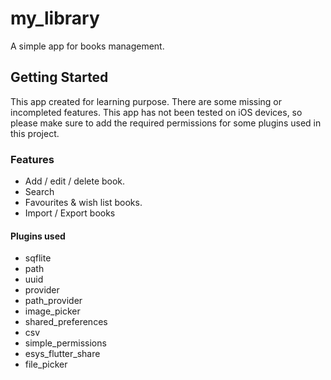 # my_library

A simple app for books management.

## Getting Started

This app created for learning purpose.
There are some missing or incompleted features.
This app has not been tested on iOS devices, so please make sure to add the required permissions for some plugins used in this project.

### Features

- Add / edit / delete book.
- Search 
- Favourites & wish list books.
- Import / Export books

#### Plugins used
- sqflite
- path
- uuid
- provider
- path_provider
- image_picker
- shared_preferences
- csv
- simple_permissions
- esys_flutter_share
- file_picker

